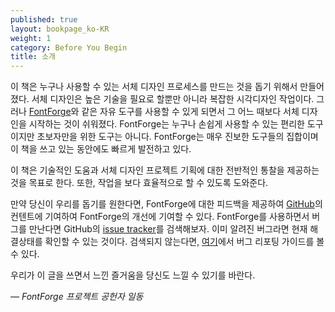 ```yaml
---
published: true
layout: bookpage_ko-KR
weight: 1
category: Before You Begin
title: 소개
---
```


이 책은 누구나 사용할 수 있는 서체 디자인 프로세스를 만드는 것을 돕기 위해서 만들어졌다. 서체 디자인은 높은 기술을 필요로 할뿐만 아니라 복잡한 시각디자인 작업이다. 그러나 [FontForge]와 같은 자유 도구를 사용할 수 있게 되면서 그 어느 때보다 서체 디자인을 시작하는 것이 쉬워졌다. FontForge는 누구나 손쉽게 사용할 수 있는 편리한 도구이지만 초보자만을 위한 도구는 아니다. FontForge는 매우 진보한 도구들의 집합이며 이 책을 쓰고 있는 동안에도 빠르게 발전하고 있다.

이 책은 기술적인 도움과 서체 디자인 프로젝트 기획에 대한 전반적인 통찰을 제공하는 것을 목표로 한다. 또한, 작업을 보다 효율적으로 할 수 있도록 도와준다.

만약 당신이 우리를 돕기를 원한다면, FontForge에 대한 피드백을 제공하여 [GitHub]의 컨텐트에 기여하여 FontForge의 개선에 기여할 수 있다.
FontForge를 사용하면서 버그를 만난다면 GitHub의 [issue tracker]를 검색해보자. 이미 알려진 버그라면 현재 해결상태를 확인할 수 있는 것이다. 검색되지 않는다면, [여기][bug]에서 버그 리포팅 가이드를 볼 수 있다.

우리가 이 글을 쓰면서 느낀 즐거움을 당신도 느낄 수 있기를 바란다.

*&mdash; FontForge 프로젝트 공헌자 일동*

[FontForge]: http://fontforge.github.io/
[GitHub]: https://github.com/fontforge/designwithfontforge.com/
[issue tracker]: https://github.com/fontforge/fontforge/issues
[bug]: When_Things_Go_Wrong_With_Fontforge_Itself.html
